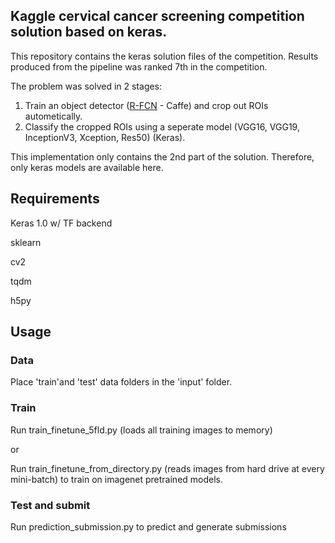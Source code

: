 ## Kaggle cervical cancer screening competition solution based on keras.

This repository contains the keras solution files of the competition. Results produced from the pipeline was ranked 7th in the competition.

The problem was solved in 2 stages:

1. Train an object detector ([R-FCN](https://github.com/YuwenXiong/py-R-FCN) - Caffe) and crop out ROIs autometically.
2. Classify the cropped ROIs using a seperate model (VGG16, VGG19, InceptionV3, Xception, Res50) (Keras).

This implementation only contains the 2nd part of the solution. Therefore, only keras models are available here.


## Requirements

Keras 1.0 w/ TF backend

sklearn

cv2

tqdm

h5py

## Usage

### Data

Place 'train'and 'test' data folders in the 'input' folder.

### Train

Run train_finetune_5fld.py (loads all training images to memory)

or 

Run train_finetune_from_directory.py (reads images from hard drive at every mini-batch) to train on imagenet pretrained models.

### Test and submit

Run prediction_submission.py to predict and generate submissions



 
